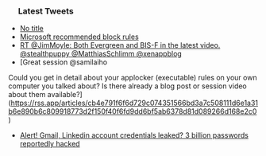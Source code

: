<h3><a href="https://twitter.com/endi24"><img height=16 src="https://upload.wikimedia.org/wikipedia/sco/9/9f/Twitter_bird_logo_2012.svg"></a> Latest Tweets</h3>

<!-- BLOG-POST-LIST:START -->
- [No title](https://rss.app/articles/cb4e791f6f6d729c074351566bd3a7c508111d6e1a31b6e890b6c809918773d2f150f40f6fd9da69f2a76a7adf1d0e9b62d16ee5c1)
- [Microsoft recommended block rules](https://rss.app/articles/cb4e791f6f6d729c074351566bd3a7c508111d6e1a31b6e890b6c809918773d2f150f40f6fd9da69f3a36e7bdd1c0c9660d26fe0c6)
- [RT @JimMoyle: Both Evergreen and BIS-F in the latest video. @stealthpuppy @MatthiasSchlimm @xenappblog](https://rss.app/articles/cb4e791f6f6d729c074351566bd3a7c508111d6e1a31b6e890b6c809918773d2f150f40f6fd9dd6ff6a76c7bdb13079069d26ce5c2)
- [Great session @samilaiho 

Could you get in detail about your applocker (executable) rules on your own computer you talked about? Is there already a blog post or session video about them available?](https://rss.app/articles/cb4e791f6f6d729c074351566bd3a7c508111d6e1a31b6e890b6c809918773d2f150f40f6fd9dd6bf5ab6378d81d089266d168e2c0)
- [Alert! Gmail, Linkedin account credentials leaked? 3 billion passwords reportedly hacked](https://rss.app/articles/cb4e791f6f6d729c074351566bd3a7c508111d6e1a31b6e890b6c809918773d2f150f40f6fd9dd6bf0a76978da1d089368dd6fe7cb)
<!-- BLOG-POST-LIST:END -->
